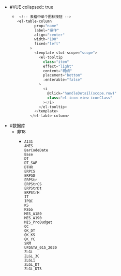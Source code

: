 - #VUE
  collapsed:: true
	- ```js
	   <!-- 表格中单个图标按钮 -->
	  <el-table-column
	          prop="name"
	          label="操作"
	          align="center"
	          width="100"
	          fixed="left"
	        >
	          <template slot-scope="scope">
	            <el-tooltip
	              class="item"
	              effect="light"
	              content="明细"
	              placement="bottom"
	              :enterable="false"
	            >
	              <i
	                @click="handleDetail(scope.row)"
	                class="el-icon-view iconClass"
	              ></i>
	            </el-tooltip>
	          </template>
	        </el-table-column>
	  ```
- #数据库
	- 非18
		- ```shell
		  A131
		  AMES
		  BarCodeDate
		  Base
		  DT
		  DT_SAP
		  DTHR
		  ERPCS
		  ERPGD
		  ERPStr
		  ERPStrCS
		  ERPStrDt
		  ERPStrH
		  IT
		  IPQC
		  KS
		  KSbb
		  MES_A180
		  MES_A190
		  MIS_ProBudget
		  QC
		  QK_DT
		  QK_KS
		  QK_YC
		  SRM
		  UFDATA_015_2020
		  ZLGL
		  ZLGL_3C
		  ZLGL1
		  ZLGL_DT
		  ZLGL_DT3
		  
		  ```